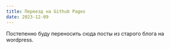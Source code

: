```yaml
---
title: Переезд на Github Pages
date: 2023-12-09
---
```


Постепенно буду переносить сюда посты из старого блога на wordpress.
